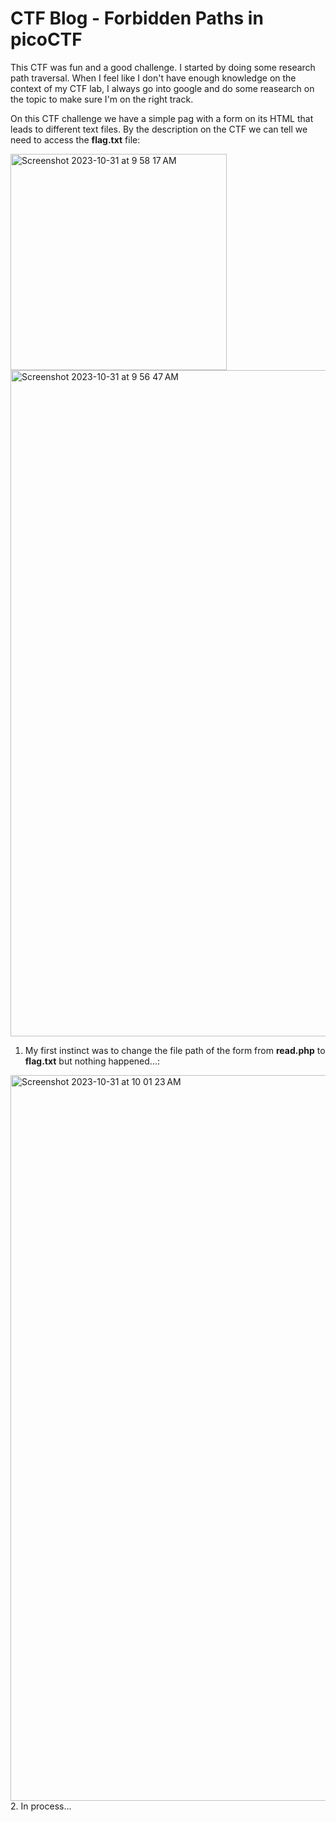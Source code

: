 # CTF Blog - Forbidden Paths in picoCTF

This CTF was fun and a good challenge. I started by doing some research path traversal. 
When I feel like I don't have enough knowledge on the context of my CTF lab, I always go into google and do some reasearch on the topic to make sure I'm on the right track. 

On this CTF challenge we have a simple pag with a form on its HTML that leads to different text files. By the description on the CTF we can tell we need to access the **flag.txt** file:

<img width="346" alt="Screenshot 2023-10-31 at 9 58 17 AM" src="https://github.com/justbycris/ctf-writeups-securityengineer/assets/65434648/00b54ca5-f92d-4767-9aff-8903dd6c85bd">

<img width="1066" alt="Screenshot 2023-10-31 at 9 56 47 AM" src="https://github.com/justbycris/ctf-writeups-securityengineer/assets/65434648/9ae0a391-28a6-43da-9360-ffc469c3119d">

1. My first instinct was to change the file path of the form from **read.php** to **flag.txt** but nothing happened...:
<img width="1161" alt="Screenshot 2023-10-31 at 10 01 23 AM" src="https://github.com/justbycris/ctf-writeups-securityengineer/assets/65434648/2ca8a24d-c2c2-464e-983c-36f43d90815e">
2. In process...
 
